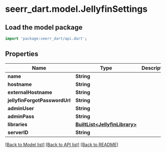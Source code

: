 # seerr_dart.model.JellyfinSettings

## Load the model package
```dart
import 'package:seerr_dart/api.dart';
```

## Properties
Name | Type | Description | Notes
------------ | ------------- | ------------- | -------------
**name** | **String** |  | [optional] 
**hostname** | **String** |  | [optional] 
**externalHostname** | **String** |  | [optional] 
**jellyfinForgotPasswordUrl** | **String** |  | [optional] 
**adminUser** | **String** |  | [optional] 
**adminPass** | **String** |  | [optional] 
**libraries** | [**BuiltList&lt;JellyfinLibrary&gt;**](JellyfinLibrary.md) |  | [optional] 
**serverID** | **String** |  | [optional] 

[[Back to Model list]](../README.md#documentation-for-models) [[Back to API list]](../README.md#documentation-for-api-endpoints) [[Back to README]](../README.md)


